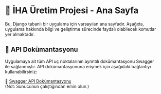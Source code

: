 # 🚀 İHA Üretim Projesi - Ana Sayfa

Bu, Django tabanlı bir uygulama için varsayılan ana sayfadır. Aşağıda, uygulama hakkında bilgi ve geliştirme sürecinde faydalı olabilecek komutlar yer almaktadır.

## 🌟 API Dokümantasyonu

Uygulamaya ait tüm API uç noktalarının ayrıntılı dokümantasyonu Swagger ile sağlanmıştır. API dokümantasyonuna erişmek için aşağıdaki bağlantıyı kullanabilirsiniz:

🔗 [Swagger API Dokümantasyonu](http://127.0.0.1:8000/swagger/)  
(Not: Sunucunun çalıştığından emin olun.)

